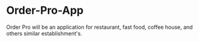 # Order-Pro-App
Order Pro will be an application for restaurant, fast food, coffee house, and others similar establishment's.
